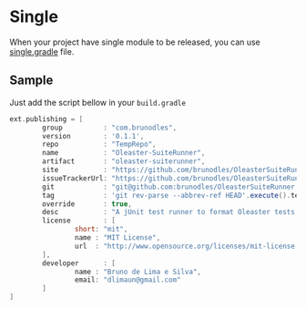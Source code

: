 # Single
When your project have single module to be released, you can use [single.gradle](single.gradle) file.

## Sample
Just add the script bellow in your `build.gradle`

```gradle
ext.publishing = [
        group          : "com.brunodles",
        version        : '0.1.1',
        repo           : "TempRepo",
        name           : "Oleaster-SuiteRunner",
        artifact       : "oleaster-suiterunner",
        site           : "https://github.com/brunodles/OleasterSuiteRunner",
        issueTrackerUrl: "https://github.com/brunodles/OleasterSuiteRunner/issues",
        git            : "git@github.com:brunodles/OleasterSuiteRunner.git",
        tag            : 'git rev-parse --abbrev-ref HEAD'.execute().text.trim(),
        override       : true,
        desc           : "A jUnit test runner to format Oleaster tests as a suite.",
        license        : [
                short: "mit",
                name : "MIT License",
                url  : "http://www.opensource.org/licenses/mit-license.php"
        ],
        developer      : [
                name : "Bruno de Lima e Silva",
                email: "dlimaun@gmail.com"
        ]
]
```